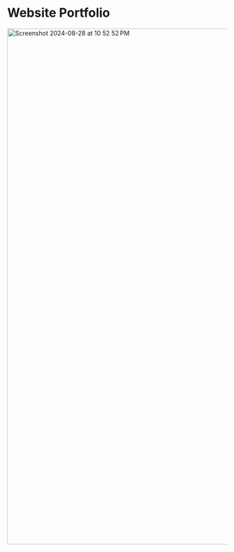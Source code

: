 # Website Portfolio


<img width="1180" alt="Screenshot 2024-08-28 at 10 52 52 PM" src="https://github.com/user-attachments/assets/d25fbced-2464-4424-a8a9-3842c1aa6c93">



